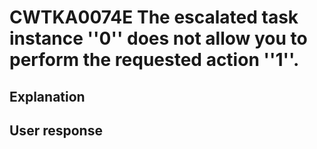 # CWTKA0074E The escalated task instance ''0'' does not allow you to perform the requested action ''1''.

## Explanation

## User response